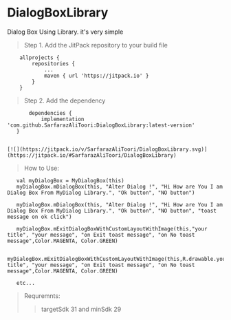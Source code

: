 # DialogBoxLibrary
Dialog Box Using Library. it's very simple


>Step 1. Add the JitPack repository to your build file

```
    allprojects {
		repositories {
			...
			maven { url 'https://jitpack.io' }
		}
	}
  ```
  
  >Step 2. Add the dependency
  
  
 ```
    	dependencies {
	        implementation 'com.github.SarfarazAliToori:DialogBoxLibrary:latest-version'
	}
  
 ```
 
 ```
 [![](https://jitpack.io/v/SarfarazAliToori/DialogBoxLibrary.svg)](https://jitpack.io/#SarfarazAliToori/DialogBoxLibrary)
 ```
 
 >How to Use:
 
 ```
    val myDialogBox = MyDialogBox(this)
    myDialogBox.mDialogBox(this, "Alter Dialog !", "Hi How are You I am Dialog Box From MyDialog Library.", "Ok button", "NO button")
    
    myDialogBox.mDialogBox(this, "Alter Dialog !", "Hi How are You I am Dialog Box From MyDialog Library.", "Ok button", "NO button", "toast message on ok click")
    
    myDialogBox.mExitDialogBoxWithCustomLayoutWithImage(this,"your title", "your message", "on Exit toast message", "on No toast message",Color.MAGENTA, Color.GREEN)
    
    myDialogBox.mExitDialogBoxWithCustomLayoutWithImage(this,R.drawable.your_image,"your title", "your message", "on Exit toast message", "on No toast 	  message",Color.MAGENTA, Color.GREEN)
    
    etc...

 ```
 
 > Requremnts:
  >> targetSdk 31 and minSdk 29
    
